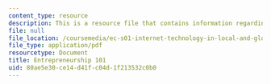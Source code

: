 ```yaml
---
content_type: resource
description: This is a resource file that contains information regarding enterpreneurship.
file: null
file_location: /coursemedia/ec-s01-internet-technology-in-local-and-global-communities-spring-2005-summer-2005/80ae5e30ce14d41fc04d1f213532c0b0_MITEC_S01S05_e0_entrepr.pdf
file_type: application/pdf
resourcetype: Document
title: Entrepreneurship 101
uid: 80ae5e30-ce14-d41f-c04d-1f213532c0b0
---
```

